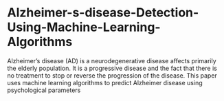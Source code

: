 # Alzheimer-s-disease-Detection-Using-Machine-Learning-Algorithms
Alzheimer’s disease (AD) is a neurodegenerative disease affects primarily the elderly population. It is a progressive disease and the fact that there is no treatment to stop or reverse the progression of the disease. This paper uses machine learning algorithms to predict Alzheimer disease using psychological parameters
